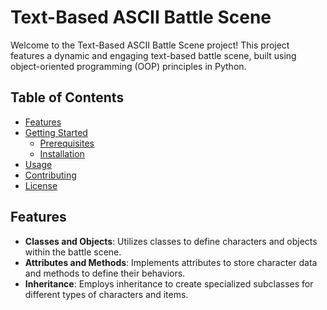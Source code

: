 # Text-Based ASCII Battle Scene

Welcome to the Text-Based ASCII Battle Scene project! This project features a dynamic and engaging text-based battle scene, built using object-oriented programming (OOP) principles in Python.

## Table of Contents

- [Features](#features)
- [Getting Started](#getting-started)
  - [Prerequisites](#prerequisites)
  - [Installation](#installation)
- [Usage](#usage)
- [Contributing](#contributing)
- [License](#license)

## Features

- **Classes and Objects**: Utilizes classes to define characters and objects within the battle scene.
- **Attributes and Methods**: Implements attributes to store character data and methods to define their behaviors.
- **Inheritance**: Employs inheritance to create specialized subclasses for different types of characters and items.
